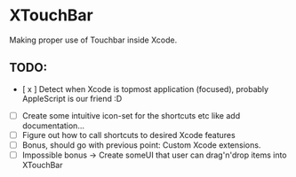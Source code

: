 # XTouchBar
Making proper use of Touchbar inside Xcode. 


## TODO: 
- [ x ] Detect when Xcode is topmost application (focused), probably AppleScript is our friend :D 
- [ ] Create some intuitive icon-set for the shortcuts etc like add documentation... 
- [ ] Figure out how to call shortcuts to desired Xcode features 
- [ ] Bonus, should go with previous point: Custom Xcode extensions.
- [ ] Impossible bonus -> Create someUI that user can drag'n'drop items into XTouchBar

